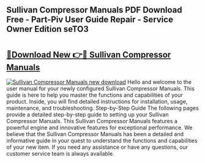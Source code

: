 ## Sullivan Compressor Manuals PDF Download Free - Part-Piv User Guide Repair - Service Owner Edition seTO3

# <h2><a href="http://bc7643.oget.top/?id=Sullivan+Compressor+Manuals">🔗Download New 👉🔴 Sullivan Compressor Manuals</a></h2>

[![Sullivan Compressor Manuals new download](https://i.imgur.com/5g1atiW.png)](http://bc7643.oget.top/?id=Sullivan+Compressor+Manuals)
Hello and welcome to the user manual for your newly configured Sullivan Compressor Manuals. This guide is here to help you master the functions and capabilities of your product. Inside, you will find detailed instructions for installation, usage, maintenance, and troubleshooting. Step-by-Step Guide The following pages provide a detailed step-by-step guide to setting up your Sullivan Compressor Manuals. This Sullivan Compressor Manuals features a powerful engine and innovative features for exceptional performance. We believe that the Sullivan Compressor Manuals has been a detailed and informative guide in your quest to understand the functions and capabilities of your new item. If you need any assistance or have any questions, our customer service team is always available.
